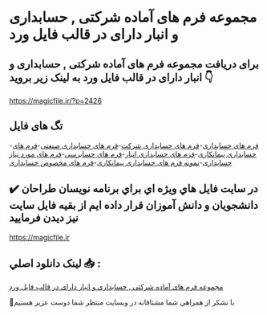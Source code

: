 # مجموعه فرم های آماده شرکتی , حسابداری و انبار دارای در قالب فایل ورد

## برای دریافت مجموعه فرم های آماده شرکتی , حسابداری و انبار دارای در قالب فایل ورد به لینک زیر بروید 👇

https://magicfile.ir/?p=2426

## تگ های فایل

-[فرم های حسابداری](https://magicfile.ir/product/%d9%81%d8%b1%d9%85-%d9%87%d8%a7%db%8c-%d8%a2%d9%85%d8%a7%d8%af%d9%87-%d8%b4%d8%b1%da%a9%d8%aa%db%8c-%d8%ad%d8%b3%d8%a7%d8%a8%d8%af%d8%a7%d8%b1%db%8c-%d8%a7%d9%86%d8%a8%d8%a7%d8%b1-%d8%af%d8%a7%d8%b1%d8%a7%db%8c/)-[فرم های حسابداری شرکت](https://magicfile.ir/product/%d9%81%d8%b1%d9%85-%d9%87%d8%a7%db%8c-%d8%a2%d9%85%d8%a7%d8%af%d9%87-%d8%b4%d8%b1%da%a9%d8%aa%db%8c-%d8%ad%d8%b3%d8%a7%d8%a8%d8%af%d8%a7%d8%b1%db%8c-%d8%a7%d9%86%d8%a8%d8%a7%d8%b1-%d8%af%d8%a7%d8%b1%d8%a7%db%8c/)-[فرم های حسابداری صنعتی](https://magicfile.ir/product/%d9%81%d8%b1%d9%85-%d9%87%d8%a7%db%8c-%d8%a2%d9%85%d8%a7%d8%af%d9%87-%d8%b4%d8%b1%da%a9%d8%aa%db%8c-%d8%ad%d8%b3%d8%a7%d8%a8%d8%af%d8%a7%d8%b1%db%8c-%d8%a7%d9%86%d8%a8%d8%a7%d8%b1-%d8%af%d8%a7%d8%b1%d8%a7%db%8c/)-[فرم های حسابداری پیمانکاری](https://magicfile.ir/product/%d9%81%d8%b1%d9%85-%d9%87%d8%a7%db%8c-%d8%a2%d9%85%d8%a7%d8%af%d9%87-%d8%b4%d8%b1%da%a9%d8%aa%db%8c-%d8%ad%d8%b3%d8%a7%d8%a8%d8%af%d8%a7%d8%b1%db%8c-%d8%a7%d9%86%d8%a8%d8%a7%d8%b1-%d8%af%d8%a7%d8%b1%d8%a7%db%8c/)-[فرم های حسابداری انبار](https://magicfile.ir/product/%d9%81%d8%b1%d9%85-%d9%87%d8%a7%db%8c-%d8%a2%d9%85%d8%a7%d8%af%d9%87-%d8%b4%d8%b1%da%a9%d8%aa%db%8c-%d8%ad%d8%b3%d8%a7%d8%a8%d8%af%d8%a7%d8%b1%db%8c-%d8%a7%d9%86%d8%a8%d8%a7%d8%b1-%d8%af%d8%a7%d8%b1%d8%a7%db%8c/)-[فرم های حسابرسی](https://magicfile.ir/product/%d9%81%d8%b1%d9%85-%d9%87%d8%a7%db%8c-%d8%a2%d9%85%d8%a7%d8%af%d9%87-%d8%b4%d8%b1%da%a9%d8%aa%db%8c-%d8%ad%d8%b3%d8%a7%d8%a8%d8%af%d8%a7%d8%b1%db%8c-%d8%a7%d9%86%d8%a8%d8%a7%d8%b1-%d8%af%d8%a7%d8%b1%d8%a7%db%8c/)-[فرم های مورد نیاز حسابداری](https://magicfile.ir/product/%d9%81%d8%b1%d9%85-%d9%87%d8%a7%db%8c-%d8%a2%d9%85%d8%a7%d8%af%d9%87-%d8%b4%d8%b1%da%a9%d8%aa%db%8c-%d8%ad%d8%b3%d8%a7%d8%a8%d8%af%d8%a7%d8%b1%db%8c-%d8%a7%d9%86%d8%a8%d8%a7%d8%b1-%d8%af%d8%a7%d8%b1%d8%a7%db%8c/)-[نمونه فرم های حسابداری پیمانکاری](https://magicfile.ir/product/%d9%81%d8%b1%d9%85-%d9%87%d8%a7%db%8c-%d8%a2%d9%85%d8%a7%d8%af%d9%87-%d8%b4%d8%b1%da%a9%d8%aa%db%8c-%d8%ad%d8%b3%d8%a7%d8%a8%d8%af%d8%a7%d8%b1%db%8c-%d8%a7%d9%86%d8%a8%d8%a7%d8%b1-%d8%af%d8%a7%d8%b1%d8%a7%db%8c/)-[فرم های مخصوص حسابداری](https://magicfile.ir/product/%d9%81%d8%b1%d9%85-%d9%87%d8%a7%db%8c-%d8%a2%d9%85%d8%a7%d8%af%d9%87-%d8%b4%d8%b1%da%a9%d8%aa%db%8c-%d8%ad%d8%b3%d8%a7%d8%a8%d8%af%d8%a7%d8%b1%db%8c-%d8%a7%d9%86%d8%a8%d8%a7%d8%b1-%d8%af%d8%a7%d8%b1%d8%a7%db%8c/)

## ✔️ در سايت فايل هاي ويژه اي براي برنامه نويسان طراحان دانشجويان و دانش آموزان قرار داده ايم از بقيه فايل سايت نيز ديدن فرماييد

https://magicfile.ir


## لينک دانلود اصلي 📥 :

[مجموعه فرم های آماده شرکتی , حسابداری و انبار دارای در قالب فایل ورد](https://magicfile.ir/product/%d9%81%d8%b1%d9%85-%d9%87%d8%a7%db%8c-%d8%a2%d9%85%d8%a7%d8%af%d9%87-%d8%b4%d8%b1%da%a9%d8%aa%db%8c-%d8%ad%d8%b3%d8%a7%d8%a8%d8%af%d8%a7%d8%b1%db%8c-%d8%a7%d9%86%d8%a8%d8%a7%d8%b1-%d8%af%d8%a7%d8%b1%d8%a7%db%8c/) 


🙏با تشکر از همراهي شما مشتاقانه در وبسایت منتظر شما دوست عزیز هستیم

